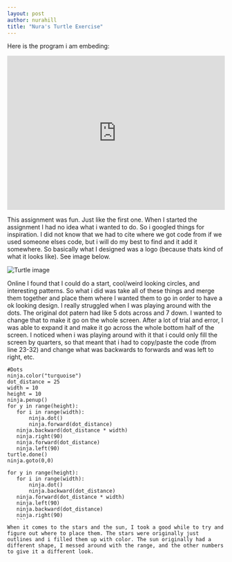 ```yaml
---
layout: post
author: nurahill
title: "Nura's Turtle Exercise"
---
```


Here is the program i am embeding:
 <iframe src="https://trinket.io/embed/python/0af7db0563" width="100%" height="356" frameborder="0" marginwidth="0" marginheight="0" allowfullscreen></iframe>
 
 This assignment was fun. Just like the first one. When I started the assignment I had no idea what i wanted to do. So i googled things for inspiration. I did not know that we had to cite where we got code from if we used someone elses code, but i will do my best to find and it add it somewhere. So basically what I designed was a logo (because thats kind of what it looks like). See image below.
 
 ![Turtle image](https://trinket-user-assets.trinket.io/766ef1ddb2e8fcf44c2522a82c38d12138860fcb-59239d72d1f91c5f706e1ad2.png)
 
 Online I found that I could do a start, cool/weird looking circles, and interesting patterns. So what i did was take all of these things and merge them together and place them where I wanted them to go in order to have a ok looking design. I really struggled when I was playing around with the dots. The original dot patern had like 5 dots across and 7 down. I wanted to change that to make it go on the whole screen. After a lot of trial and error, I was able to expand it and make it go across the whole bottom half of the screen. I noticed when i was playing around with it that i could only fill the screen by quarters, so that meant that i had to copy/paste the code (from line 23-32) and change what was backwards to forwards and was left to right, etc. 
 ```
 #Dots
ninja.color("turquoise")
dot_distance = 25
width = 10
height = 10
ninja.penup()
for y in range(height):
    for i in range(width):
        ninja.dot()
        ninja.forward(dot_distance)
    ninja.backward(dot_distance * width)
    ninja.right(90)
    ninja.forward(dot_distance)
    ninja.left(90)
turtle.done()
ninja.goto(0,0)

for y in range(height):
    for i in range(width):
        ninja.dot()
        ninja.backward(dot_distance)
    ninja.forward(dot_distance * width)
    ninja.left(90)
    ninja.backward(dot_distance)
    ninja.right(90)
    ```
 When it comes to the stars and the sun, I took a good while to try and figure out where to place them. The stars were originally just outlines and i filled them up with color. The sun originally had a different shape, I messed around with the range, and the other numbers to give it a different look. 
